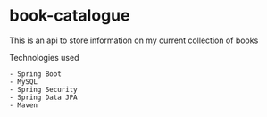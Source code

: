 # book-catalogue

This is an api to store information on my current collection of books

Technologies used

    - Spring Boot
    - MySQL
    - Spring Security
    - Spring Data JPA
    - Maven 
